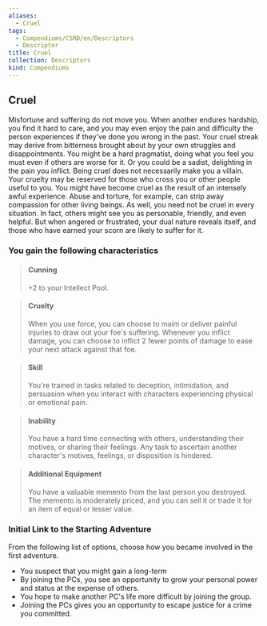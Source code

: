 ```yaml
---
aliases:
  - Cruel
tags:
  - Compendiums/CSRD/en/Descriptors
  - Descriptor
title: Cruel
collection: Descriptors
kind: Compendiums
---
```

## Cruel  
Misfortune and suffering do not move you. When another endures hardship, you find it hard to care, and you may even enjoy the pain and difficulty the person experiences if they've done you wrong in the past. Your cruel streak may derive from bitterness brought about by your own struggles and disappointments. You might be a hard pragmatist, doing what you feel you must even if others are worse for it. Or you could be a sadist, delighting in the pain you inflict.
Being cruel does not necessarily make you a villain. Your cruelty may be reserved for those who cross you or other people useful to you. You might have become cruel as the result of an intensely awful experience. Abuse and torture, for example, can strip away compassion for other living beings.
As well, you need not be cruel in every situation. In fact, others might see you as personable, friendly, and even helpful. But when angered or frustrated, your dual nature reveals itself, and those who have earned your scorn are likely to suffer for it.
### You gain the following characteristics  
> #### Cunning
> +2 to your Intellect Pool.  

> #### Cruelty
> When you use force, you can choose to maim or deliver painful injuries to draw out your foe's suffering. Whenever you inflict damage, you can choose to inflict 2 fewer points of damage to ease your next attack against that foe.  

> #### Skill
> You're trained in tasks related to deception, intimidation, and persuasion when you interact with characters experiencing physical or emotional pain.  

> #### Inability
> You have a hard time connecting with others, understanding their motives, or sharing their feelings. Any task to ascertain another character's motives, feelings, or disposition is hindered.  

> #### Additional Equipment
> You have a valuable memento from the last person you destroyed. The memento is moderately priced, and you can sell it or trade it for an item of equal or lesser value.  

### Initial Link to the Starting Adventure  
From the following list of options, choose how you became involved in the first adventure.  
- You suspect that you might gain a long-term  
- By joining the PCs, you see an opportunity to grow your personal power and status at the expense of others.  
- You hope to make another PC's life more difficult by joining the group.  
- Joining the PCs gives you an opportunity to escape justice for a crime you committed.  